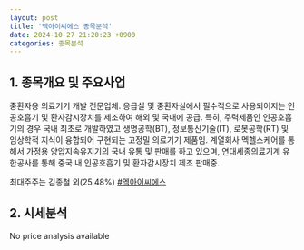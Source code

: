 ```yaml
---
layout: post
title: '멕아이씨에스 종목분석'
date: 2024-10-27 21:20:23 +0900
categories: 종목분석
---
```


## 1. 종목개요 및 주요사업

중환자용 의료기기 개발 전문업체. 응급실 및 중환자실에서 필수적으로 사용되어지는 인공호흡기 및 환자감시장치를 제조하여 해외 및 국내에 공급. 특히, 주력제품인 인공호흡기의 경우 국내 최초로 개발하였고 생명공학(BT), 정보통신기술(IT), 로봇공학(RT) 및 임상학적 지식이 융합되어 구현되는 고정밀 의료기기 제품임. 계열회사 멕헬스케어를 통해서 가정용 양압지속유지기의 국내 유통 및 판매를 하고 있으며, 연대세종의료기계 유한공사를 통해 중국 내 인공호흡기 및 환자감시장치 제조 판매중.

최대주주는 김종철 외(25.48%)
[#멕아이씨에스](#)

## 2. 시세분석

No price analysis available
